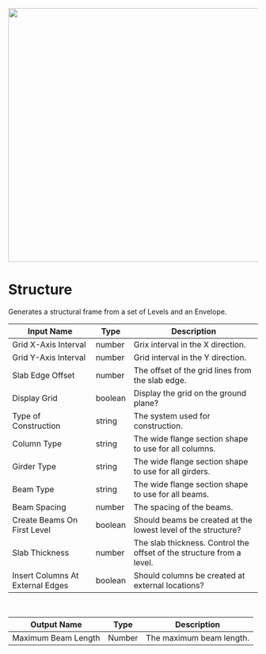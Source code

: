 <img src="preview.png" width="512">

# Structure

Generates a structural frame from a set of Levels and an Envelope.

|Input Name|Type|Description|
|---|---|---|
|Grid X-Axis Interval|number|Grix interval in the X direction.|
|Grid Y-Axis Interval|number|Grid interval in the Y direction.|
|Slab Edge Offset|number|The offset of the grid lines from the slab edge.|
|Display Grid|boolean|Display the grid on the ground plane?|
|Type of Construction|string|The system used for construction.|
|Column Type|string|The wide flange section shape to use for all columns.|
|Girder Type|string|The wide flange section shape to use for all girders.|
|Beam Type|string|The wide flange section shape to use for all beams.|
|Beam Spacing|number|The spacing of the beams.|
|Create Beams On First Level|boolean|Should beams be created at the lowest level of the structure?|
|Slab Thickness|number|The slab thickness. Control the offset of the structure from a level.|
|Insert Columns At External Edges|boolean|Should columns be created at external locations?|


<br>

|Output Name|Type|Description|
|---|---|---|
|Maximum Beam Length|Number|The maximum beam length.|

